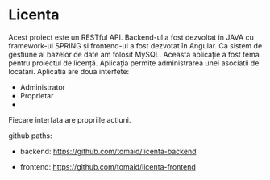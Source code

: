 # Licenta

Acest proiect este un RESTful API. Backend-ul a fost dezvoltat in JAVA cu framework-ul SPRING și
frontend-ul a fost dezvotat în Angular. Ca sistem de gestiune al bazelor de date am folosit MySQL.
Aceasta aplicație a fost tema pentru proiectul de licență. Aplicația permite administrarea unei
asociatii de locatari. Aplicatia are doua interfete:
- Administrator
- Proprietar
- 
Fiecare interfata are propriile actiuni.

github paths:

- backend: https://github.com/tomaid/licenta-backend

- frontend: https://github.com/tomaid/licenta-frontend
